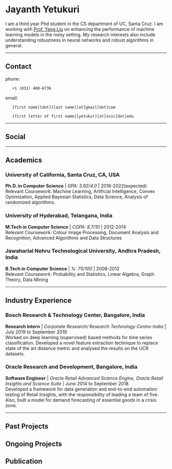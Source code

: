 # Jayanth Yetukuri
I am a third year Phd student in the CS department of UC, Santa Cruz. I am working with [Prof. Yang Liu](http://yliuu.com/) on enhancing the performance of machine learning models in the noisy setting. My research interests also include understanding robustness in neural networks and robust algorithms in general.

---

## Contact
phone: 

       +1 (831) 400-6736

email: 

       [first name][dot][last name][at]gmail[dot]com
      
       [first letter of first name][yetukur][at]ucsc[dot]edu

---

## Social

[](https://scholar.google.com/citations?user=x4cP9hMAAAAJ&hl=en&authuser=1)

[](https://www.linkedin.com/in/jayanth-yetukuri-87052647/)

[](https://github.com/jayanthyetukuri)

[](https://twitter.com/JayanthYetukuri)

[](https://drive.google.com/file/d/1-3oeTFS8h4bCK2v43hJyKoWqVwgSrXnO/view?usp=sharing)

---

## Academics
### University of California, Santa Cruz, CA, USA
**Ph.D. in Computer Science** | _GPA: 3.92/4.0_ | 2018-2022(expected)\
Relevant Coursework: Machine Learning, Artificial Intelligence, Convex Optimization, Applied Bayesian Statistics, Data Science, Analysis of randomized algorithms.

### University of Hyderabad, Telangana, India
**M.Tech in Computer Science** | _CGPA: 8.7/10_ | 2012-2014\
Relevant Coursework: Colour Image Processing, Document Analysis and Recognition, Advanced Algorithms and Data Structures

### Jawaharlal Nehru Technological University, Andhra Pradesh, India
**B.Tech in Computer Science** | _%: 75/100_ | 2008-2012\
Relevant Coursework: Probability and Statistics, Linear Algebra, Graph Theory, Data Mining

---

## Industry Experience
### Bosch Research & Technology Center, Bangalore, India
**Research Intern** | _Corporate Research/ Research Technology Centre-India_ | July 2019 to September 2019\
Worked on deep learning (supervised) based methods for time series classification. Developed a novel feature extraction technique to replace state of the art distance metric and analysed the results on the UCR datasets.

### Oracle Research and Development, Bangalore, India
**Software Engineer** | _Oracle Retail Advanced Science Engine, Oracle Retail Insights and Science Suite_ | June 2014 to September 2018\
Developed a framework for data generation and end-to-end automation testing of Retail Insights, with the responsibility of leading a team of five. Also, built a model for demand forecasting of essential goods in a crisis zone.

---

## Past Projects

## Ongoing Projects

## Publication
